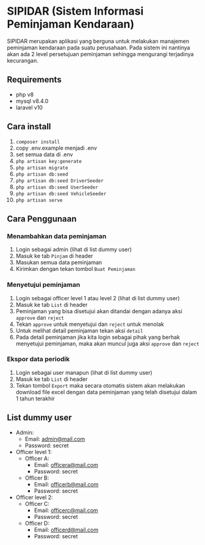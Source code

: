 # SIPIDAR (Sistem Informasi Peminjaman Kendaraan)
SIPIDAR merupakan aplikasi yang berguna untuk melakukan manajemen peminjaman kendaraan pada suatu perusahaan. Pada sistem ini nantinya akan ada 2 level persetujuan peminjaman sehingga mengurangi terjadinya kecurangan.

## Requirements
- php v8
- mysql v8.4.0
- laravel v10

## Cara install
1. ```composer install```
2. copy .env.example menjadi .env
3. set semua data di .env
4. ```php artisan key:generate```
5. ```php artisan migrate```
6. ```php artisan db:seed```
7. ```php artisan db:seed DriverSeeder```
8. ```php artisan db:seed UserSeeder```
9. ```php artisan db:seed VehicleSeeder```
10. ```php artisan serve```

## Cara Penggunaan
### Menambahkan data peminjaman
1. Login sebagai admin (lihat di list dummy user)
2. Masuk ke tab ```Pinjam``` di header
3. Masukan semua data peminjaman
4. Kirimkan dengan tekan tombol ```Buat Peminjaman```
### Menyetujui peminjaman
1. Login sebagai officer level 1 atau level 2 (lihat di list dummy user)
2. Masuk ke tab ```List``` di header
3. Peminjaman yang bisa disetujui akan ditandai dengan adanya aksi ```approve``` dan ```reject```
4. Tekan ```approve``` untuk menyetujui dan ```reject``` untuk menolak
5. Untuk melihat detail peminjaman tekan aksi ```detail```
6. Pada detail peminjaman jika kita login sebagai pihak yang berhak menyetujui peminjaman, maka akan muncul juga aksi ```approve``` dan ```reject```
### Ekspor data periodik
1. Login sebagai user manapun (lihat di list dummy user)
2. Masuk ke tab ```List``` di header
3. Tekan tombol ```Export``` maka secara otomatis sistem akan melakukan download file excel dengan data peminjaman yang telah disetujui dalam 1 tahun terakhir

## List dummy user
- Admin:
  - Email: admin@mail.com
  - Password: secret
- Officer level 1:
  - Officer A:
    - Email: officera@mail.com
    - Password: secret
  - Officer B:
    - Email: officerb@mail.com
    - Password: secret
- Officer level 2:
  - Officer C:
    - Email: officerc@mail.com
    - Password: secret
  - Officer D:
    - Email: officerd@mail.com
    - Password: secret
